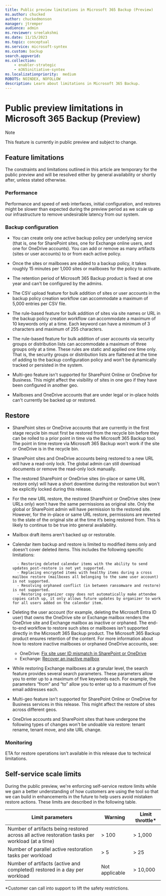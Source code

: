 ```yaml
---
title: Public preview limitations in Microsoft 365 Backup (Preview)
ms.author: chucked
author: chuckedmonson
manager: jtremper
audience: admin
ms.reviewer: sreelakshmi
ms.date: 11/15/2023
ms.topic: conceptual
ms.service: microsoft-syntex
ms.custom: backup
search.appverid:
ms.collection:
    - enabler-strategic
    - m365initiative-syntex
ms.localizationpriority:  medium
ROBOTS: NOINDEX, NOFOLLOW
description: Learn about limitations in Microsoft 365 Backup.
---
```


# Public preview limitations in Microsoft 365 Backup (Preview)

> [!NOTE]
> This feature is currently in public preview and subject to change.

## Feature limitations

The constraints and limitations outlined in this article are temporary for the public preview and will be resolved either by general availability or shortly after, unless stated otherwise.

### Performance

Performance and speed of web interfaces, initial configuration, and restores might be slower than expected during the preview period as we scale up our infrastructure to remove undesirable latency from our system.

### Backup configuration

- You can create only one active backup policy per underlying service (that is, one for SharePoint sites, one for Exchange online users, and one for OneDrive accounts). You can add or remove as many artifacts (sites or user accounts) to or from each active policy.

- Once the sites or mailboxes are added to a backup policy, it takes roughly 15 minutes per 1,000 sites or mailboxes for the policy to activate.

- The retention period of Microsoft 365 Backup product is fixed at one year and can't be configured by the admins.

- The CSV upload feature for bulk addition of sites or user accounts in the backup policy creation workflow can accommodate a maximum of 5,000 entries per CSV file.

- The rule-based feature for bulk addition of sites via site names or URL in the backup policy creation workflow can accommodate a maximum of 10 keywords only at a time. Each keyword can have a minimum of 3 characters and maximum of 255 characters.

- The rule-based feature for bulk addition of user accounts via security groups or distribution lists can accommodate a maximum of three groups only at a time. These rules are static and applied one time only. That is, the security groups or distribution lists are flattened at the time of adding to the backup configuration policy and won't be dynamically tracked or persisted in the system.

- Multi-geo feature isn't supported for SharePoint Online or OneDrive for Business. This might affect the visibility of sites in one geo if they have been configured in another geo.

- Mailboxes and OneDrive accounts that are under legal or in-place holds can't currently be backed up or restored.

## Restore

- SharePoint sites or OneDrive accounts that are currently in the first stage recycle bin must first be restored from the recycle bin before they can be rolled to a prior point in time via the Microsoft 365 Backup tool. The point in time restore via Microsoft 365 Backup won't work if the site or OneDrive is in the recycle bin.

- SharePoint sites and OneDrive accounts being restored to a new URL will have a read-only lock. The global admin can still download documents or remove the read-only lock manually.

- The restored SharePoint or OneDrive sites (in-place or same URL restore only) will have a short downtime during the restoration but won't be explicitly locked during this release.

- For the new URL restore, the restored SharePoint or OneDrive sites (new URLs only) won't have the same permissions as original site. Only the global or SharePoint admin will have permission to the restored site. However, for the in-place or same URL restore, permissions are reverted to the state of the original site at the time it’s being restored from. This is likely to continue to be true into general availability.

- Mailbox draft items aren't backed up or restorable.

- Calendar item backup and restore is limited to modified items only and doesn't cover deleted items. This includes the following specific limitations:

        - Restoring deleted calendar items with the ability to send updates post-restore is not yet supported.
        - Replacing encrypted items with healthy items during a cross mailbox restore (mailboxes all belonging to the same user account) is not supported.
        - Resolving orphaned conflict (in between ransomware and restore) is not supported.
        - Restoring organizer copy does not automatically make attendee copies catch up, it only allows future updates by organizer to work for all users added on the calendar item.

- Deleting the user account (for example, deleting the Microsoft Entra ID user) that owns the OneDrive site or Exchange mailbox renders the OneDrive site and Exchange mailbox as inactive or orphaned. The end-to-end workflow to restore such sites or mailboxes isn't supported directly in the Microsoft 365 Backup product. The Microsoft 365 Backup product ensures retention of the content. For more information about how to restore inactive mailboxes or orphaned OneDrive accounts, see:

    - OneDrive: [Fix site user ID mismatch in SharePoint or OneDrive](https://learn.microsoft.com/en-us/sharepoint/troubleshoot/sharing-and-permissions/fix-site-user-id-mismatch)
    - Exchange: [Recover an inactive mailbox](https://learn.microsoft.com/en-us/purview/recover-an-inactive-mailbox)

- While restoring Exchange mailboxes at a granular level, the search feature provides several search parameters. These parameters allow you to enter up to a maximum of five keywords each. For example, the parameters “from” and “to” allow you to enter up to a maximum of five email addresses each.

- Multi-geo feature isn't supported for SharePoint Online or OneDrive for Business services in this release. This might affect the restore of sites across different geos.

- OneDrive accounts and SharePoint sites that have undergone the following types of changes won't be undoable via restore: tenant rename, tenant move, and site URL change.  

### Monitoring

ETA for restore operations isn't available in this release due to technical limitations.

## Self-service scale limits

During the public preview, we're enforcing self-service restore limits while we gain a better understanding of how customers are using the tool so that we can build in enhancements in the future to help users avoid mistaken restore actions. These limits are described in the following table.

|Limit parameters  |Warning  |Limit throttle*  |
|---------|---------|---------|
|Number of artifacts being restored across all active restoration tasks per workload (at a time)    |> 100         | > 1,000        |
|Number of parallel active restoration tasks per workload    | > 5        | > 25        |
|Number of artifacts (active and completed) restored in a day per workload    | Not applicable        | > 10,000        |

*Customer can call into support to lift the safety restrictions.
